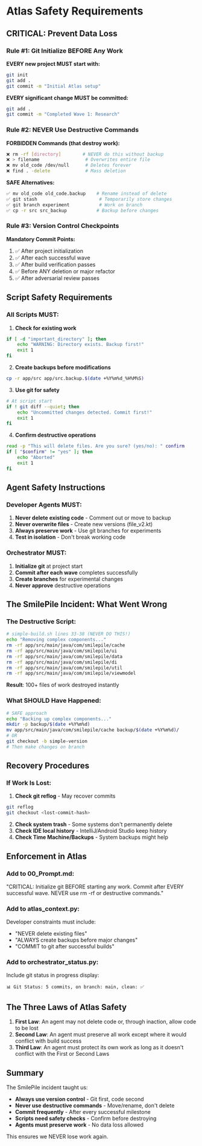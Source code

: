 # Atlas Safety Requirements

## CRITICAL: Prevent Data Loss

### Rule #1: Git Initialize BEFORE Any Work

**EVERY new project MUST start with:**
```bash
git init
git add .
git commit -m "Initial Atlas setup"
```

**EVERY significant change MUST be committed:**
```bash
git add .
git commit -m "Completed Wave 1: Research"
```

### Rule #2: NEVER Use Destructive Commands

**FORBIDDEN Commands (that destroy work):**
```bash
❌ rm -rf [directory]        # NEVER do this without backup
❌ > filename                 # Overwrites entire file
❌ mv old_code /dev/null      # Deletes forever
❌ find . -delete             # Mass deletion
```

**SAFE Alternatives:**
```bash
✅ mv old_code old_code.backup    # Rename instead of delete
✅ git stash                       # Temporarily store changes
✅ git branch experiment           # Work on branch
✅ cp -r src src_backup           # Backup before changes
```

### Rule #3: Version Control Checkpoints

**Mandatory Commit Points:**
1. ✅ After project initialization
2. ✅ After each successful wave
3. ✅ After build verification passes
4. ✅ Before ANY deletion or major refactor
5. ✅ After adversarial review passes

## Script Safety Requirements

### All Scripts MUST:

1. **Check for existing work**
```bash
if [ -d "important_directory" ]; then
    echo "WARNING: Directory exists. Backup first!"
    exit 1
fi
```

2. **Create backups before modifications**
```bash
cp -r app/src app/src.backup.$(date +%Y%m%d_%H%M%S)
```

3. **Use git for safety**
```bash
# At script start
if ! git diff --quiet; then
    echo "Uncommitted changes detected. Commit first!"
    exit 1
fi
```

4. **Confirm destructive operations**
```bash
read -p "This will delete files. Are you sure? (yes/no): " confirm
if [ "$confirm" != "yes" ]; then
    echo "Aborted"
    exit 1
fi
```

## Agent Safety Instructions

### Developer Agents MUST:

1. **Never delete existing code** - Comment out or move to backup
2. **Never overwrite files** - Create new versions (file_v2.kt)
3. **Always preserve work** - Use git branches for experiments
4. **Test in isolation** - Don't break working code

### Orchestrator MUST:

1. **Initialize git** at project start
2. **Commit after each wave** completes successfully
3. **Create branches** for experimental changes
4. **Never approve** destructive operations

## The SmilePile Incident: What Went Wrong

### The Destructive Script:
```bash
# simple-build.sh lines 33-38 (NEVER DO THIS!)
echo "Removing complex components..."
rm -rf app/src/main/java/com/smilepile/cache
rm -rf app/src/main/java/com/smilepile/ui
rm -rf app/src/main/java/com/smilepile/data
rm -rf app/src/main/java/com/smilepile/di
rm -rf app/src/main/java/com/smilepile/util
rm -rf app/src/main/java/com/smilepile/viewmodel
```

**Result**: 100+ files of work destroyed instantly

### What SHOULD Have Happened:
```bash
# SAFE approach
echo "Backing up complex components..."
mkdir -p backup/$(date +%Y%m%d)
mv app/src/main/java/com/smilepile/cache backup/$(date +%Y%m%d)/
# OR
git checkout -b simple-version
# Then make changes on branch
```

## Recovery Procedures

### If Work Is Lost:

1. **Check git reflog** - May recover commits
```bash
git reflog
git checkout <lost-commit-hash>
```

2. **Check system trash** - Some systems don't permanently delete
3. **Check IDE local history** - IntelliJ/Android Studio keep history
4. **Check Time Machine/Backups** - System backups might help

## Enforcement in Atlas

### Add to 00_Prompt.md:
"CRITICAL: Initialize git BEFORE starting any work. Commit after EVERY successful wave. NEVER use rm -rf or destructive commands."

### Add to atlas_context.py:
Developer constraints must include:
- "NEVER delete existing files"
- "ALWAYS create backups before major changes"
- "COMMIT to git after successful builds"

### Add to orchestrator_status.py:
Include git status in progress display:
```
📊 Git Status: 5 commits, on branch: main, clean: ✅
```

## The Three Laws of Atlas Safety

1. **First Law**: An agent may not delete code or, through inaction, allow code to be lost
2. **Second Law**: An agent must preserve all work except where it would conflict with build success
3. **Third Law**: An agent must protect its own work as long as it doesn't conflict with the First or Second Laws

## Summary

The SmilePile incident taught us:
- **Always use version control** - Git first, code second
- **Never use destructive commands** - Move/rename, don't delete
- **Commit frequently** - After every successful milestone
- **Scripts need safety checks** - Confirm before destroying
- **Agents must preserve work** - No data loss allowed

This ensures we NEVER lose work again.